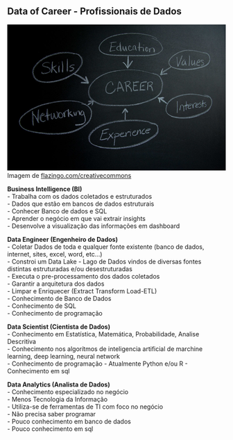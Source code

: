 <h2>Data of Career - Profissionais de Dados</h2>
<p><img src="/3-img/career_job_descr.jpg">
Imagem de <a href="https://www.flazingo.com/creativecommons">flazingo.com/creativecommons</a></p>
<p><strong>Business Intelligence (BI)</strong><br>
 - Trabalha com os dados coletados e estruturados<br>
 - Dados que estão em bancos de dados estruturais<br>
 - Conhecer Banco de dados e SQL<br>
 - Aprender o negócio em que vai extrair insights<br>
 - Desenvolve a visualização das informações em dashboard
</p>
<p><strong>Data Engineer (Engenheiro de Dados)</strong><br>
 - Coletar Dados de toda e qualquer fonte existente (banco de dados, internet, sites, excel, word, etc...)<br>
 - Constroi um Data Lake - Lago de Dados vindos de diversas fontes distintas estruturadas e/ou desestruturadas<br>
 - Executa o pre-processamento dos dados coletados<br>
 - Garantir a arquitetura dos dados<br>
 - Limpar e Enriquecer (Extract Transform Load-ETL)<br>
 - Conhecimento de Banco de Dados<br>
 - Conhecimento de SQL<br>
 - Conhecimento de programação
</p>
<p><strong>Data Scientist (Cientista de Dados)</strong><br>
 - Conhecimento em Estatística, Matemática, Probabilidade, Analise Descritiva<br>
 - Conhecimento nos algorítmos de inteligencia artificial de marchine learning, deep learning, neural network<br>
 - Conhecimento de programação - Atualmente Python e/ou R
 - Conhecimento em sql
</p>
<p><strong>Data Analytics (Analista de Dados)</strong><br>
 - Conhecimento especializado no negócio<br>
 - Menos Tecnologia da Informação<br>
 - Utiliza-se de ferramentas de TI com foco no negócio<br>
 - Não precisa saber programar<br>
 - Pouco conhecimento em banco de dados<br>
 - Pouco conhecimento em sql
</p>
